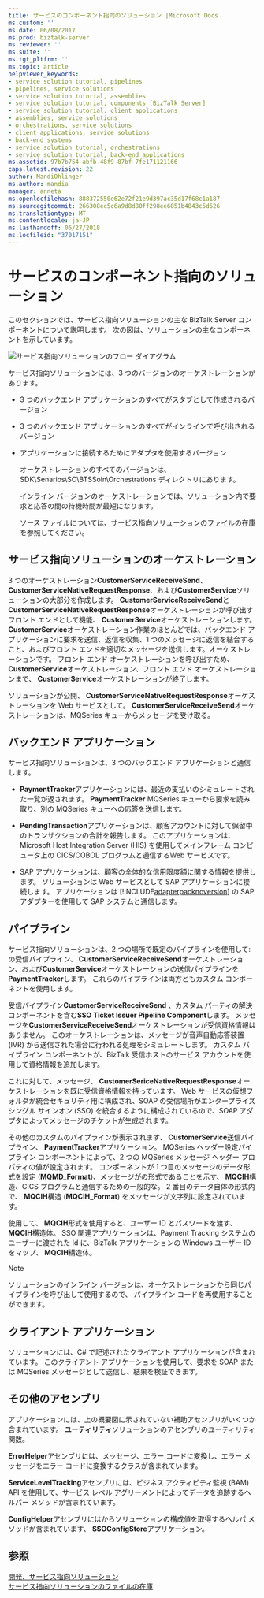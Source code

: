 ```yaml
---
title: サービスのコンポーネント指向のソリューション |Microsoft Docs
ms.custom: ''
ms.date: 06/08/2017
ms.prod: biztalk-server
ms.reviewer: ''
ms.suite: ''
ms.tgt_pltfrm: ''
ms.topic: article
helpviewer_keywords:
- service solution tutorial, pipelines
- pipelines, service solutions
- service solution tutorial, assemblies
- service solution tutorial, components [BizTalk Server]
- service solution tutorial, client applications
- assemblies, service solutions
- orchestrations, service solutions
- client applications, service solutions
- back-end systems
- service solution tutorial, orchestrations
- service solution tutorial, back-end applications
ms.assetid: 97b7b754-abfb-48f9-87bf-7fe171121166
caps.latest.revision: 22
author: MandiOhlinger
ms.author: mandia
manager: anneta
ms.openlocfilehash: 888372550e62e72f21e9d397ac35d17f68c1a187
ms.sourcegitcommit: 266308ec5c6a9d8d80ff298ee6051b4843c5d626
ms.translationtype: MT
ms.contentlocale: ja-JP
ms.lasthandoff: 06/27/2018
ms.locfileid: "37017151"
---
```

# <a name="components-of-the-service-oriented-solution"></a>サービスのコンポーネント指向のソリューション
このセクションでは、サービス指向ソリューションの主な BizTalk Server コンポーネントについて説明します。 次の図は、ソリューションの主なコンポーネントを示しています。  
  
 ![サービス指向ソリューションのフロー ダイアグラム](../core/media/service-oriented-flow-diagram.gif "Service_Oriented_Flow_Diagram")  
  
 サービス指向ソリューションには、3 つのバージョンのオーケストレーションがあります。  
  
- 3 つのバックエンド アプリケーションのすべてがスタブとして作成されるバージョン  
  
- 3 つのバックエンド アプリケーションのすべてがインラインで呼び出されるバージョン  
  
- アプリケーションに接続するためにアダプタを使用するバージョン  
  
  オーケストレーションのすべてのバージョンは、SDK\Senarios\SO\BTSSoln\Orchestrations ディレクトリにあります。  
  
  インライン バージョンのオーケストレーションでは、ソリューション内で要求と応答の間の待機時間が最短になります。  
  
  ソース ファイルについては、[サービス指向ソリューションのファイルの在庫](../core/file-inventory-for-the-service-oriented-solution.md)を参照してください。  
  
## <a name="orchestrations-in-the-service-oriented-solution"></a>サービス指向ソリューションのオーケストレーション  
 3 つのオーケストレーション**CustomerServiceReceiveSend**、 **CustomerServiceNativeRequestResponse**、および**CustomerService**ソリューションの大部分を作成します。 **CustomerServiceReceiveSend**と**CustomerServiceNativeRequestResponse**オーケストレーションが呼び出すフロント エンドとして機能、 **CustomerService**オーケストレーションします。 **CustomerService**オーケストレーション作業のほとんどでは、バックエンド アプリケーションに要求を送信、返信を収集、1 つのメッセージに返信を結合すること、およびフロント エンドを適切なメッセージを送信します。オーケストレーションです。 フロント エンド オーケストレーションを呼び出すため、 **CustomerService**オーケストレーション、フロント エンド オーケストレーションまで、 **CustomerService**オーケストレーションが終了します。  
  
 ソリューションが公開、 **CustomerServiceNativeRequestResponse**オーケストレーションを Web サービスとして。 **CustomerServiceReceiveSend**オーケストレーションは、MQSeries キューからメッセージを受け取る。  
  
## <a name="back-end-applications"></a>バックエンド アプリケーション  
 サービス指向ソリューションは、3 つのバックエンド アプリケーションと通信します。  
  
- **PaymentTracker**アプリケーションには、最近の支払いのシミュレートされた一覧が返されます。 **PaymentTracker** MQSeries キューから要求を読み取り、別の MQSeries キューへの応答を送信します。  
  
- **PendingTransaction**アプリケーションは、顧客アカウントに対して保留中のトランザクションの合計を報告します。 このアプリケーションは、Microsoft Host Integration Server (HIS) を使用してメインフレーム コンピュータ上の CICS/COBOL プログラムと通信するWeb サービスです。  
  
- SAP アプリケーションは、顧客の全体的な信用限度額に関する情報を提供します。 ソリューションは Web サービスとして SAP アプリケーションに接続します。 アプリケーションは [!INCLUDE[adapterpacknoversion](../includes/adapterpacknoversion-md.md)] の SAP アダプターを使用して SAP システムと通信します。  
  
## <a name="pipelines"></a>パイプライン  
 サービス指向ソリューションは、2 つの場所で既定のパイプラインを使用して: の受信パイプライン、 **CustomerServiceReceiveSend**オーケストレーション、および**CustomerService**オーケストレーションの送信パイプラインを**PaymentTracker**します。 これらのパイプラインは両方ともカスタム コンポーネントを使用します。  
  
 受信パイプライン**CustomerServiceReceiveSend** 、カスタム パーティの解決コンポーネントを含む**SSO Ticket Issuer Pipeline Component**します。 メッセージを**CustomerServiceReceiveSend**オーケストレーションが受信資格情報はありません。 このオーケストレーションは、メッセージが音声自動応答装置 (IVR) から送信された場合に行われる処理をシミュレートします。 カスタム パイプライン コンポーネントが、BizTalk 受信ホストのサービス アカウントを使用して資格情報を追加します。  
  
 これに対して、メッセージ、 **CustomerSericeNativeRequestResponse**オーケストレーションを既に受信資格情報を持っています。 Web サービスの仮想フォルダが統合セキュリティ用に構成され、SOAP の受信場所がエンタープライズ シングル サインオン (SSO) を統合するように構成されているので、SOAP アダプタによってメッセージのチケットが生成されます。  
  
 その他のカスタムのパイプラインが表示されます、 **CustomerService**送信パイプライン、 **PaymentTracker**アプリケーション。 MQSeries ヘッダー設定パイプライン コンポーネントによって、2 つの MQSeries メッセージ ヘッダー プロパティの値が設定されます。 コンポーネントが 1 つ目のメッセージのデータ形式を設定 (**MQMD_Format**)、メッセージがの形式であることを示す、 **MQCIH**構造、CICS プログラムと通信するための一般的な。 2 番目のデータ自体の形式内で、 **MQCIH**構造 (**MQCIH_Format**) をメッセージが文字列に設定されています。  
  
 使用して、 **MQCIH**形式を使用すると、ユーザー ID とパスワードを渡す、 **MQCIH**構造体。 SSO 関連アプリケーションは、Payment Tracking システムのユーザーに渡された Id に、BizTalk アプリケーションの Windows ユーザー ID をマップ、 **MQCIH**構造体。  
  
> [!NOTE]
>  ソリューションのインライン バージョンは、オーケストレーションから同じパイプラインを呼び出して使用するので、 パイプライン コードを再使用することができます。  
  
## <a name="client-application"></a>クライアント アプリケーション  
 ソリューションには、C# で記述されたクライアント アプリケーションが含まれています。 このクライアント アプリケーションを使用して、要求を SOAP または MQSeries メッセージとして送信し、結果を検証できます。  
  
## <a name="other-assemblies"></a>その他のアセンブリ  
 アプリケーションには、上の概要図に示されていない補助アセンブリがいくつか含まれています。 **ユーティリティ**ソリューションのアセンブリのユーティリティ関数。  
  
 **ErrorHelper**アセンブリには、メッセージ、エラー コードに変換し、エラー メッセージをエラー コードに変換するクラスが含まれています。  
  
 **ServiceLevelTracking**アセンブリには、ビジネス アクティビティ監視 (BAM) API を使用して、サービス レベル アグリーメントによってデータを追跡するヘルパー メソッドが含まれています。  
  
 **ConfigHelper**アセンブリにはからソリューションの構成値を取得するヘルパ メソッドが含まれています、 **SSOConfigStore**アプリケーション。  
  
## <a name="see-also"></a>参照  
 [開発、サービス指向ソリューション](../core/developing-a-service-oriented-solution.md)   
 [サービス指向ソリューションのファイルの在庫](../core/file-inventory-for-the-service-oriented-solution.md)